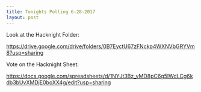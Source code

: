 ```yaml
---
title: Tonights Polling 6-28-2017
layout: post
---
```

Look at the Hacknight Folder:

<https://drive.google.com/drive/folders/0B7EyctU67zFNckp4WXNVbGRYVm8?usp=sharing>

Vote on the Hacknight Sheet:

https://docs.google.com/spreadsheets/d/1NYJt3Bz_vMD8pC6g5IWdLCg6kdb3bUvXMDjE0boXX4g/edit?usp=sharing
